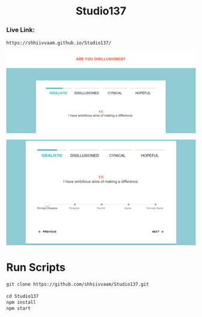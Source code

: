 <h1 align="center"> Studio137 </h1>

### Live Link:

    https://shhiivvaam.github.io/Studio137/


![1719175192678](image/README/1719175192678.png)

![1719175173058](image/README/1719175173058.png)


# Run Scripts

```Terminal
git clone https://github.com/shhiivvaam/Studio137.git

cd Studio137
npm install
npm start
```